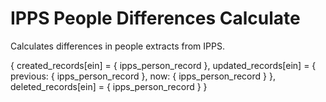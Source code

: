 # IPPS People Differences Calculate
Calculates differences in people extracts from IPPS.

{
    created_records[ein] = {
        ipps_person_record
    },
    updated_records[ein] = {
        previous: {
            ipps_person_record
        },
        now: {
            ipps_person_record
        }
    },
    deleted_records[ein] = {
        ipps_person_record
    }
}